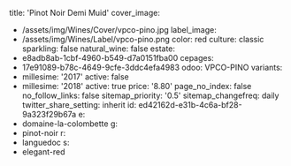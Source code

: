 title: 'Pinot Noir Demi Muid'
cover_image:
  - /assets/img/Wines/Cover/vpco-pino.jpg
label_image:
  - /assets/img/Wines/Label/vpco-pino.png
color: red
culture: classic
sparkling: false
natural_wine: false
estate:
  - e8adb8ab-1cbf-4960-b549-d7a0151fba00
cepages:
  - 17e91089-b78c-4649-9cfe-3ddc4efa4983
odoo: VPCO-PINO
variants:
  -
    millesime: '2017'
    active: false
  -
    millesime: '2018'
    active: true
    price: '8.80'
page_no_index: false
no_follow_links: false
sitemap_priority: '0.5'
sitemap_changefreq: daily
twitter_share_setting: inherit
id: ed42162d-e31b-4c6a-bf28-9a323f29b67a
e:
  - domaine-la-colombette
g:
  - pinot-noir
r:
  - languedoc
s:
  - elegant-red
